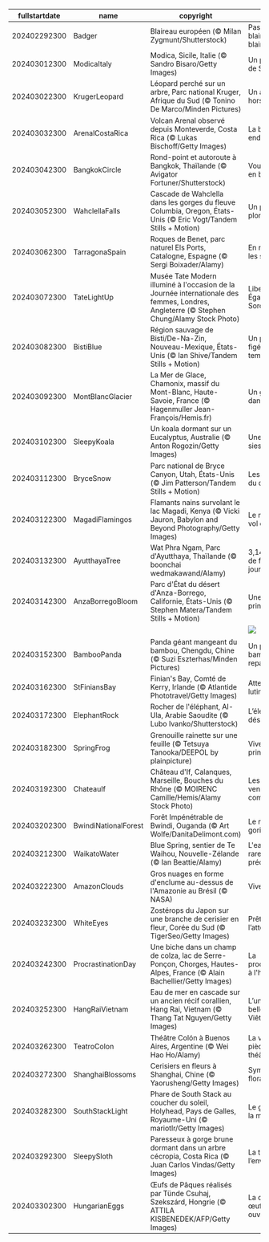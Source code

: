 |fullstartdate|name|copyright|title|image|
|--|--|--|--|--|
202402292300|Badger|Blaireau européen (© Milan Zygmunt/Shutterstock)|Pas si « blaireau », le blaireau !|![](/fr-FR/2024/03/202402292300Badger.jpg)|
202403012300|ModicaItaly|Modica, Sicile, Italie  (© Sandro Bisaro/Getty Images)|Un petit bout de Sicile|![](/fr-FR/2024/03/202403012300ModicaItaly.jpg)|
202403022300|KrugerLeopard|Léopard perché sur un arbre, Parc national Kruger, Afrique du Sud (© Tonino De Marco/Minden Pictures)|Un acrobate hors pair|![](/fr-FR/2024/03/202403022300KrugerLeopard.jpg)|
202403032300|ArenalCostaRica|Volcan Arenal observé depuis Monteverde, Costa Rica (© Lukas Bischoff/Getty Images)|La belle endormie|![](/fr-FR/2024/03/202403032300ArenalCostaRica.jpg)|
202403042300|BangkokCircle|Rond-point et autoroute à Bangkok, Thaïlande (© Avigator Fortuner/Shutterstock)|Vous tournez « en boucle » ?|![](/fr-FR/2024/03/202403042300BangkokCircle.jpg)|
202403052300|WahclellaFalls|Cascade de Wahclella dans les gorges du fleuve Columbia, Oregon, États-Unis (© Eric Vogt/Tandem Stills + Motion)|Un petit plongeon ?|![](/fr-FR/2024/03/202403052300WahclellaFalls.jpg)|
202403062300|TarragonaSpain|Roques de Benet, parc naturel Els Ports, Catalogne, Espagne (© Sergi Boixader/Alamy)|En route vers les sommets !|![](/fr-FR/2024/03/202403062300TarragonaSpain.jpg)|
202403072300|TateLightUp|Musée Tate Modern illuminé à l'occasion de la Journée internationale des femmes, Londres, Angleterre (© Stephen Chung/Alamy Stock Photo)|Liberté, Égalité, Sororité|![](/fr-FR/2024/03/202403072300TateLightUp.jpg)|
202403082300|BistiBlue|Région sauvage de Bisti/De-Na-Zin, Nouveau-Mexique, États-Unis (© Ian Shive/Tandem Stills + Motion)|Un paysage figé par le temps|![](/fr-FR/2024/03/202403082300BistiBlue.jpg)|
202403092300|MontBlancGlacier|La Mer de Glace, Chamonix, massif du Mont-Blanc, Haute-Savoie, France (© Hagenmuller Jean-François/Hemis.fr)|Un glacier en danger|![](/fr-FR/2024/03/202403092300MontBlancGlacier.jpg)|
202403102300|SleepyKoala|Un koala dormant sur un Eucalyptus, Australie (© Anton Rogozin/Getty Images)|Une petite sieste ?|![](/fr-FR/2024/03/202403102300SleepyKoala.jpg)|
202403112300|BryceSnow|Parc national de Bryce Canyon, Utah, États-Unis (© Jim Patterson/Tandem Stills + Motion)|Les gardiens du canyon|![](/fr-FR/2024/03/202403112300BryceSnow.jpg)|
202403122300|MagadiFlamingos|Flamants nains survolant le lac Magadi, Kenya (© Vicki Jauron, Babylon and Beyond Photography/Getty Images)|Le monde vu à vol d’oiseau|![](/fr-FR/2024/03/202403122300MagadiFlamingos.jpg)|
202403132300|AyutthayaTree|Wat Phra Ngam, Parc d'Ayutthaya, Thaïlande (© boonchai wedmakawand/Alamy)|3,14 raisons de fêter cette journée !|![](/fr-FR/2024/03/202403132300AyutthayaTree.jpg)|
202403142300|AnzaBorregoBloom|Parc d'État du désert d'Anza-Borrego, Californie, États-Unis (© Stephen Matera/Tandem Stills + Motion)|Une touche printanière|![](/fr-FR/2024/03/202403142300AnzaBorregoBloom.jpg)|
||||![](/fr-FR/2024/03/.jpg)|
202403152300|BambooPanda|Panda géant mangeant du bambou, Chengdu, Chine (© Suzi Eszterhas/Minden Pictures)|Un petit bambou et ça repart !|![](/fr-FR/2024/03/202403152300BambooPanda.jpg)|
202403162300|StFiniansBay|Finian's Bay, Comté de Kerry, Irlande (© Atlantide Phototravel/Getty Images)|Attention au lutin !|![](/fr-FR/2024/03/202403162300StFiniansBay.jpg)|
202403172300|ElephantRock|Rocher de l'éléphant, Al-Ula, Arabie Saoudite (© Lubo Ivanko/Shutterstock)|L’éléphant du désert|![](/fr-FR/2024/03/202403172300ElephantRock.jpg)|
202403182300|SpringFrog|Grenouille rainette sur une feuille (© Tetsuya Tanooka/DEEPOL by plainpicture)|Vive le printemps !|![](/fr-FR/2024/03/202403182300SpringFrog.jpg)|
202403192300|ChateauIf|Château d'If, Calanques, Marseille, Bouches du Rhône (© MOIRENC Camille/Hemis/Alamy Stock Photo)|Les rives de la vengeance du comte|![](/fr-FR/2024/03/202403192300ChateauIf.jpg)|
202403202300|BwindiNationalForest|Forêt Impénétrable de Bwindi, Ouganda (© Art Wolfe/DanitaDelimont.com)|Le refuge du gorille|![](/fr-FR/2024/03/202403202300BwindiNationalForest.jpg)|
202403212300|WaikatoWater|Blue Spring, sentier de Te Waihou, Nouvelle-Zélande (© Ian Beattie/Alamy)|L'eau, un bien rare et précieux|![](/fr-FR/2024/03/202403212300WaikatoWater.jpg)|
202403222300|AmazonClouds|Gros nuages en forme d'enclume au-dessus de l'Amazonie au Brésil (© NASA)|Vive la météo !|![](/fr-FR/2024/03/202403222300AmazonClouds.jpg)|
202403232300|WhiteEyes|Zostérops du Japon sur une branche de cerisier en fleur, Corée du Sud (© TigerSeo/Getty Images)|Prêt pour l’atterrissage !|![](/fr-FR/2024/03/202403232300WhiteEyes.jpg)|
202403242300|ProcrastinationDay|Une biche dans un champ de colza, lac de Serre-Ponçon, Chorges, Hautes-Alpes, France (© Alain Bachellier/Getty Images)|La procrastination à l'honneur !|![](/fr-FR/2024/03/202403242300ProcrastinationDay.jpg)|
202403252300|HangRaiVietnam|Eau de mer en cascade sur un ancien récif corallien, Hang Rai, Vietnam (© Thang Tat Nguyen/Getty Images)|L’une des plus belles baies du Viêt Nam|![](/fr-FR/2024/03/202403252300HangRaiVietnam.jpg)|
202403262300|TeatroColon|Théâtre Colón à Buenos Aires, Argentine (© Wei Hao Ho/Alamy)|La vie est une pièce de théâtre|![](/fr-FR/2024/03/202403262300TeatroColon.jpg)|
202403272300|ShanghaiBlossoms|Cerisiers en fleurs à Shanghai, Chine (© Yaorusheng/Getty Images)|Symphonie florale|![](/fr-FR/2024/03/202403272300ShanghaiBlossoms.jpg)|
202403282300|SouthStackLight|Phare de South Stack au coucher du soleil, Holyhead, Pays de Galles, Royaume-Uni (© mariotlr/Getty Images)|Le gardien de la mer|![](/fr-FR/2024/03/202403282300SouthStackLight.jpg)|
202403292300|SleepySloth|Paresseux à gorge brune dormant dans un arbre cécropia, Costa Rica (© Juan Carlos Vindas/Getty Images)|La tête à l’envers !|![](/fr-FR/2024/03/202403292300SleepySloth.jpg)|
202403302300|HungarianEggs|Œufs de Pâques réalisés par Tünde Csuhaj, Szekszárd, Hongrie (© ATTILA KISBENEDEK/AFP/Getty Images)|La chasse aux œufs est ouverte !|![](/fr-FR/2024/03/202403302300HungarianEggs.jpg)|
